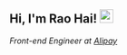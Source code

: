 <h2>Hi, I'm Rao Hai! <img src="https://github.githubassets.com/images/mona-whisper.gif" height="24" /></h2>
<p><em>Front-end Engineer at <a href="https://www.alipay.com/">Alipay</a> 

